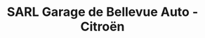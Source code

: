 ---
title: "SARL Garage de Bellevue Auto - Citroën"
url: /saint-chamond/sarl-garage-de-bellevue-auto-citroen/
shop: Autowerkstatt
---